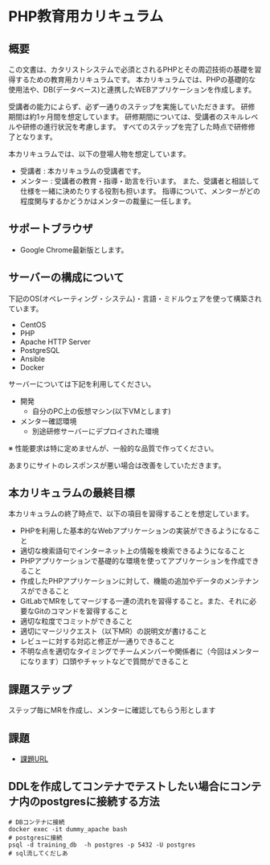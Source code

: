 # PHP教育用カリキュラム

## 概要
この文書は、カタリストシステムで必須とされるPHPとその周辺技術の基礎を習得するための教育用カリキュラムです。
本カリキュラムでは、PHPの基礎的な使用法や、DB(データベース)と連携したWEBアプリケーションを作成します。

受講者の能力によらず、必ず一通りのステップを実施していただきます。
研修期間は約1ヶ月間を想定しています。
研修期間については、受講者のスキルレベルや研修の進行状況を考慮します。
すべてのステップを完了した時点で研修修了となります。

本カリキュラムでは、以下の登場人物を想定しています。

- 受講者 : 本カリキュラムの受講者です。
- メンター : 受講者の教育・指導・助言を行います。
また、受講者と相談して仕様を一緒に決めたりする役割も担います。
指導について、メンターがどの程度関与するかどうかはメンターの裁量に一任します。

## サポートブラウザ
- Google Chrome最新版とします。

## サーバーの構成について
下記のOS(オペレーティング・システム)・言語・ミドルウェアを使って構築されています。
- CentOS
- PHP
- Apache HTTP Server
- PostgreSQL
- Ansible
- Docker

サーバーについては下記を利用してください。
- 開発
  - 自分のPC上の仮想マシン(以下VMとします)
- メンター確認環境
  - 別途研修サーバーにデプロイされた環境

※ 性能要求は特に定めませんが、一般的な品質で作ってください。

あまりにサイトのレスポンスが悪い場合は改善をしていただきます。

## 本カリキュラムの最終目標
本カリキュラムの終了時点で、以下の項目を習得することを想定しています。
- PHPを利用した基本的なWebアプリケーションの実装ができるようになること
- 適切な検索語句でインターネット上の情報を検索できるようになること
- PHPアプリケーションで基礎的な環境を使ってアプリケーションを作成できること
- 作成したPHPアプリケーションに対して、機能の追加やデータのメンテナンスができること
- GitLabでMRをしてマージする一連の流れを習得すること。また、それに必要なGitのコマンドを習得すること
- 適切な粒度でコミットができること
- 適切にマージリクエスト（以下MR）の説明文が書けること
- レビューに対する対応と修正が一通りできること
- 不明な点を適切なタイミングでチームメンバーや関係者に（今回はメンターになります）口頭やチャットなどで質問ができること

## 課題ステップ
ステップ毎にMRを作成し、メンターに確認してもらう形とします

## 課題
- [課題URL](http://vm.infra_training.cs.test/kadai/index.html)

## DDLを作成してコンテナでテストしたい場合にコンテナ内のpostgresに接続する方法
```
# DBコンテナに接続
docker exec -it dummy_apache bash
# postgresに接続
psql -d training_db  -h postgres -p 5432 -U postgres
# sql流してくだしあ
```
